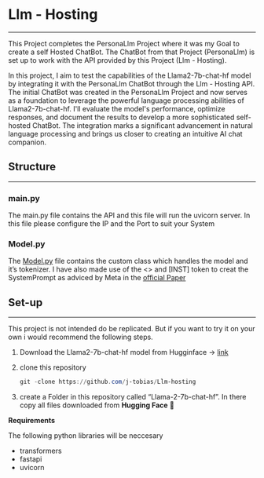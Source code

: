 # Llm - Hosting

---

This Project completes the PersonaLlm Project where it was my Goal to create a self Hosted ChatBot. The ChatBot from that Project (PersonaLlm) is set up to work with the API provided by this Project (Llm - Hosting).

In this project, I aim to test the capabilities of the Llama2-7b-chat-hf model by integrating it with the PersonaLlm ChatBot through the Llm - Hosting API. The initial ChatBot was created in the PersonaLlm Project and now serves as a foundation to leverage the powerful language processing abilities of Llama2-7b-chat-hf. I'll evaluate the model's performance, optimize responses, and document the results to develop a more sophisticated self-hosted ChatBot. The integration marks a significant advancement in natural language processing and brings us closer to creating an intuitive AI chat companion.

## Structure

---

### main.py

The main.py file contains the API and this file will run the uvicorn server. In this file please configure the IP and the Port to suit your System

### Model.py

The [Model.py](http://Model.py) file contains the custom class which handles the model and it’s tokenizer. I have also made use of the <<SYS>>  and [INST] token to creat the SystemPrompt as adviced by Meta in the [official Paper](https://ai.meta.com/research/publications/llama-2-open-foundation-and-fine-tuned-chat-models/) 

## Set-up

---

This project is not intended do be replicated. But if you want to try it on your own i would recommend the following steps.

1. Download the Llama2-7b-chat-hf model from Hugginface → [link](https://huggingface.co/meta-llama/Llama-2-7b-chat-hf)
2. clone this repository
    
    ```powershell
    git -clone https://github.com/j-tobias/Llm-hosting
    ```
    
3. create a Folder in this repository called “Llama-2-7b-chat-hf”. In there copy all files downloaded from **Hugging Face** 🤗

**Requirements**

The following python libraries will be neccesary

- transformers
- fastapi
- uvicorn

